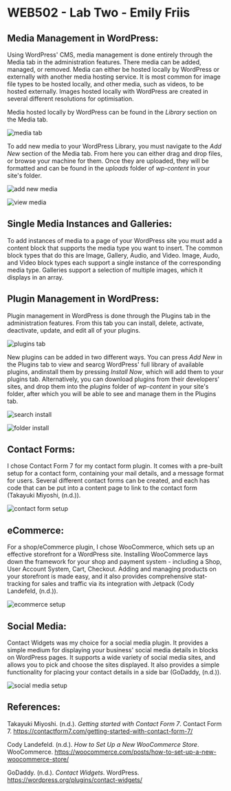 # WEB502 - Lab Two - Emily Friis

## Media Management in WordPress:

Using WordPress' CMS, media management is done entirely through the Media tab in the administration features. There media can be added, managed, or removed. Media can either be hosted locally by WordPress or externally with another media hosting service. It is most common for image file types to be hosted locally, and other media, such as videos, to be hosted externally. Images hosted locally with WordPress are created in several different resolutions for optimisation.

Media hosted locally by WordPress can be found in the *Library* section on the Media tab.

![media tab](https://i.imgur.com/3Y82SUT.png)

To add new media to your WordPress Library, you must navigate to the *Add New* section of the Media tab. From here you can either drag and drop files, or browse your machine for them. Once they are uploaded, they will be formatted and can be found in the *uploads* folder of *wp-content* in your site's folder.

![add new media](https://i.imgur.com/MFY6yva.png)

![view media](https://i.imgur.com/SKisLZU.png)

## Single Media Instances and Galleries:

To add instances of media to a page of your WordPress site you must add a content block that supports the media type you want to insert. The common block types that do this are Image, Gallery, Audio, and Video. Image, Audo, and Video block types each support a single instance of the corresponding media type. Galleries support a selection of multiple images, which it displays in an array.

## Plugin Management in WordPress:

Plugin management in WordPress is done through the Plugins tab in the administration features. From this tab you can install, delete, activate, deactivate, update, and edit all of your plugins.

![plugins tab](https://i.imgur.com/UIfY4BV.png)

New plugins can be added in two different ways. You can press *Add New* in the Plugins tab to view and searcg WordPress' full library of available plugins, andinstall them by pressing *Install Now*, which will add them to your plugins tab. Alternatively, you can download plugins from their developers' sites, and drop them into the *plugins* folder of *wp-content* in your site's folder, after which you will be able to see and manage them in the Plugins tab.

![search install](https://i.imgur.com/cBJOpSV.png)

![folder install](https://i.imgur.com/sd2Xvqm.png)

## Contact Forms:

I chose Contact Form 7 for my contact form plugin. It comes with a pre-built setup for a contact form, containing your mail details, and a message format for users. Several different contact forms can be created, and each has code that can be put into a content page to link to the contact form (Takayuki Miyoshi, (n.d.)).

![contact form setup](https://i.imgur.com/EnRo9Hx.png)

## eCommerce:

For a shop/eCommerce plugin, I chose WooCommerce, which sets up an effective storefront for a WordPress site. Installing WooCommerce lays down the framework for your shop and payment system - including a Shop, User Account System, Cart, Checkout. Adding and managing products on your storefront is made easy, and it also provides comprehensive stat-tracking for sales and traffic via its integration with Jetpack (Cody Landefeld, (n.d.)).    

![ecommerce setup](https://i.imgur.com/oeTDLzt.png)

## Social Media:

Contact Widgets was my choice for a social media plugin. It provides a simple medium for displaying your business' social media details in blocks on WordPress pages. It supports a wide variety of social media sites, and allows you to pick and choose the sites displayed. It also provides a simple functionality for placing your contact details in a side bar (GoDaddy, (n.d.)).

![social media setup](https://i.imgur.com/Km9sAFb.png)

## References:

Takayuki Miyoshi. (n.d.). *Getting started with Contact Form 7*. Contact Form 7. https://contactform7.com/getting-started-with-contact-form-7/

Cody Landefeld. (n.d.). *How to Set Up a New WooCommerce Store*. WooCommerce. https://woocommerce.com/posts/how-to-set-up-a-new-woocommerce-store/

GoDaddy. (n.d.). *Contact Widgets*. WordPress. https://wordpress.org/plugins/contact-widgets/   